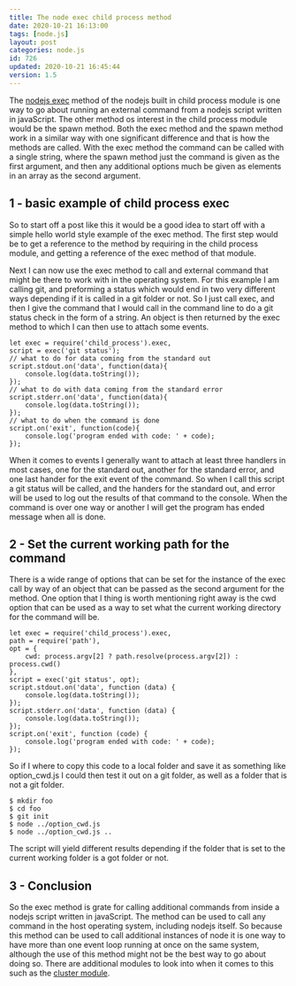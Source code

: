 ```yaml
---
title: The node exec child process method
date: 2020-10-21 16:13:00
tags: [node.js]
layout: post
categories: node.js
id: 726
updated: 2020-10-21 16:45:44
version: 1.5
---
```


The [nodejs exec](https://nodejs.org/api/child_process.html#child_process_child_process_exec_command_options_callback) method of the nodejs built in child process module is one way to go about running an external command from a nodejs script written in javaScript. The other method os interest in the child process module would be the spawn method. Both the exec method and the spawn method work in a similar way with one significant difference and that is how the methods are called. With the exec method the command can be called with a single string, where the spawn method just the command is given as the first argument, and then any additional options much be given as elements in an array as the second argument.

<!-- more -->

## 1 - basic example of child process exec

So to start off a post like this it would be a good idea to start off with a simple hello world style example of the exec method. The first step would be to get a reference to the method by requiring in the child process module, and getting a reference of the exec method of that module. 

Next I can now use the exec method to call and external command that might be there to work with in the operating system. For this example I am calling git, and preforming a status which would end in two very different ways depending if it is called in a git folder or not. So I just call exec, and then I give the command that I would call in the command line to do a git status check in the form of a string. An object is then returned by the exec method to which I can then use to attach some events.


```
let exec = require('child_process').exec,
script = exec('git status');
// what to do for data coming from the standard out
script.stdout.on('data', function(data){
    console.log(data.toString());
});
// what to do with data coming from the standard error
script.stderr.on('data', function(data){
    console.log(data.toString());
});
// what to do when the command is done
script.on('exit', function(code){
    console.log('program ended with code: ' + code);
});
```

When it comes to events I generally want to attach at least three handlers in most cases, one for the standard out, another for the standard error, and one last hander for the exit event of the command. So when I call this script a git status will be called, and the handers for the standard out, and error will be used to log out the results of that command to the console. When the command is over one way or another I will get the program has ended message when all is done.

## 2 - Set the current working path for the command

There is a wide range of options that can be set for the instance of the exec call by way of an object that can be passed as the second argument for the method. One option that I thing is worth mentioning right away is the cwd option that can be used as a way to set what the current working directory for the command will be.

```
let exec = require('child_process').exec,
path = require('path'),
opt = {
    cwd: process.argv[2] ? path.resolve(process.argv[2]) : process.cwd()
},
script = exec('git status', opt);
script.stdout.on('data', function (data) {
    console.log(data.toString());
});
script.stderr.on('data', function (data) {
    console.log(data.toString());
});
script.on('exit', function (code) {
    console.log('program ended with code: ' + code);
});
```

So if I where to copy this code to a local folder and save it as something like option_cwd.js I could then test it out on a git folder, as well as a folder that is not a git folder.

```
$ mkdir foo
$ cd foo
$ git init
$ node ../option_cwd.js
$ node ../option_cwd.js ..
```

The script will yield different results depending if the folder that is set to the current working folder is a got folder or not.

## 3 - Conclusion

So the exec method is grate for calling additional commands from inside a nodejs script written in javaScript. The method can be used to call any command in the host operating system, including nodejs itself. So because this method can be used to call additional instances of node it is one way to have more than one event loop running at once on the same system, although the use of this method might not be the best way to go about doing so. There are additional modules to look into when it comes to this such as the [cluster module](https://nodejs.org/api/cluster.html).
